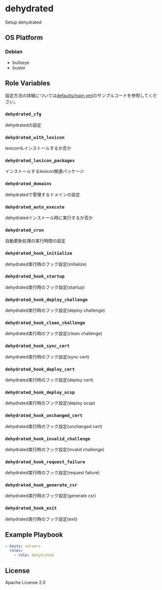 dehydrated
=================

Setup dehydrated

OS Platform
-----------------

### Debian

- bullseye
- buster

Role Variables
--------------

設定方法の詳細については[defaults/main.yml](defaults/main.yml)のサンプルコードを参照してください。

### `dehydrated_cfg`

dehydratedの設定

### `dehydrated_with_lexicon`

lexiconもインストールするか否か

### `dehydrated_lexicon_packages`

インストールするlexicon関連パッケージ

### `dehydrated_domains`

dehydratedで管理するドメインの設定

### `dehydrated_auto_execute`

dehydratedインストール時に実行するか否か

### `dehydrated_cron`

自動更新処理の実行時間の設定

### `dehydrated_hook_initialize`

dehydrated実行時のフック設定(initialize)

### `dehydrated_hook_startup`

dehydrated実行時のフック設定(startup)

### `dehydrated_hook_deploy_challenge`

dehydrated実行時のフック設定(deploy challenge)

### `dehydrated_hook_clean_challenge`

dehydrated実行時のフック設定(clean challenge)

### `dehydrated_hook_sync_cert`

dehydrated実行時のフック設定(sync cert)

### `dehydrated_hook_deploy_cert`

dehydrated実行時のフック設定(deploy cert)

### `dehydrated_hook_deploy_ocsp`

dehydrated実行時のフック設定(deploy ocsp)

### `dehydrated_hook_unchanged_cert`

dehydrated実行時のフック設定(unchanged cert)

### `dehydrated_hook_invalid_challenge`

dehydrated実行時のフック設定(invalid challenge)

### `dehydrated_hook_request_failure`

dehydrated実行時のフック設定(request failure)

### `dehydrated_hook_generate_csr`

dehydrated実行時のフック設定(generate csr)

### `dehydrated_hook_exit`

dehydrated実行時のフック設定(exit)

Example Playbook
--------------

```yaml
- hosts: servers
  roles:
    - role: dehydrated
```

License
--------------

Apache License 2.0

